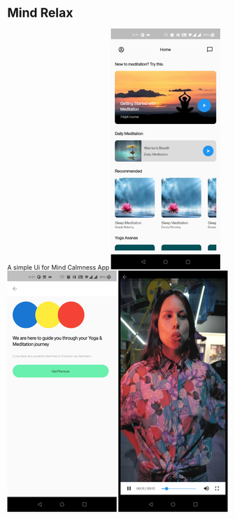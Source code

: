 # Mind Relax
A simple Ui for Mind Calmness App
<img src="/images/Screenshot_20210226-122140[1].jpg" width="250"> 
<img src="/images/Screenshot_20210226-122146[1].jpg" width="250">
<img src ="/images/Screenshot_20210226-122151[1].jpg" width="250">
